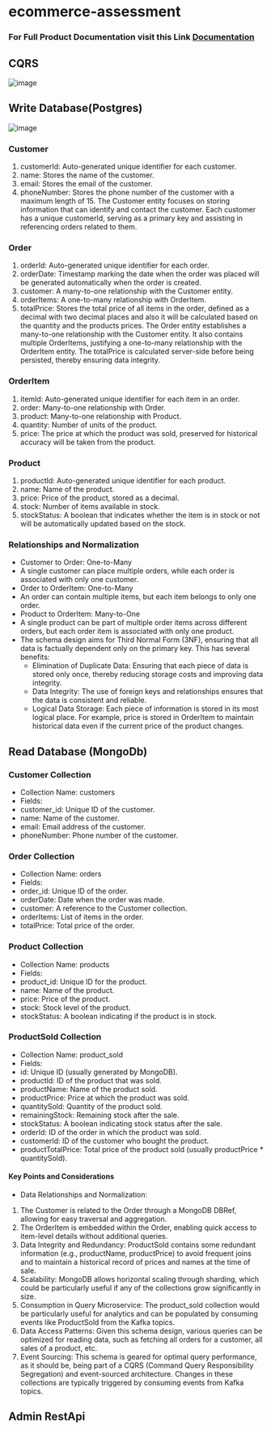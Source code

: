 
# ecommerce-assessment


### For Full Product Documentation visit this Link [Documentation](https://github.com/MohammedHydr/ecommerce-assessment/blob/master/Technical%20Assesment%20Documentation.pdf)


## CQRS
![image](https://github.com/MohammedHydr/ecommerce-assessment/assets/93540731/c34cf453-24c1-47a1-83f7-eb3822a8caa6)

## Write Database(Postgres)

![image](https://github.com/MohammedHydr/ecommerce-assessment/assets/93540731/00e883d5-33f4-4d72-ac71-46eefc7de24d)

### Customer
1. customerId: Auto-generated unique identifier for each customer.
2. name: Stores the name of the customer.
3. email: Stores the email of the customer.
4. phoneNumber: Stores the phone number of the customer with a maximum length of 15.
The Customer entity focuses on storing information that can identify and contact the customer. Each customer has a unique customerId, serving as a primary key and assisting in referencing orders related to them.
### Order
1. orderId: Auto-generated unique identifier for each order.
2. orderDate: Timestamp marking the date when the order was placed will be generated automatically when the order is created.
3. customer: A many-to-one relationship with the Customer entity.
4. orderItems: A one-to-many relationship with OrderItem.
5. totalPrice: Stores the total price of all items in the order, defined as a decimal with two decimal places and also it will be calculated based on the quantity and the products prices.
The Order entity establishes a many-to-one relationship with the Customer entity. It also contains multiple OrderItems, justifying a one-to-many relationship with the OrderItem entity. The totalPrice is calculated server-side before being persisted, thereby ensuring data integrity.
### OrderItem
1. itemId: Auto-generated unique identifier for each item in an order.
2. order: Many-to-one relationship with Order.
3. product: Many-to-one relationship with Product.
4. quantity: Number of units of the product.
5. price: The price at which the product was sold, preserved for historical accuracy will be taken from the product.
### Product
1. productId: Auto-generated unique identifier for each product.
2. name: Name of the product.
3. price: Price of the product, stored as a decimal.
4. stock: Number of items available in stock.
5. stockStatus: A boolean that indicates whether the item is in stock or not will be automatically updated based on the stock.

### Relationships and Normalization
* Customer to Order: One-to-Many
* A single customer can place multiple orders, while each order is associated with only one customer.
* Order to OrderItem: One-to-Many
* An order can contain multiple items, but each item belongs to only one order.
* Product to OrderItem: Many-to-One
* A single product can be part of multiple order items across different orders, but each order item is associated with only one product.
* The schema design aims for Third Normal Form (3NF), ensuring that all data is factually dependent only on the primary key. This has several benefits:
  * Elimination of Duplicate Data: Ensuring that each piece of data is stored only once, thereby reducing storage costs and improving data integrity.
  * Data Integrity: The use of foreign keys and relationships ensures that the data is consistent and reliable.
  * Logical Data Storage: Each piece of information is stored in its most logical place. For example, price is stored in OrderItem to maintain historical data even if the current price of the product changes.

## Read Database (MongoDb)
### Customer Collection
* Collection Name: customers
* Fields:
 * customer_id: Unique ID of the customer.
 * name: Name of the customer.
 * email: Email address of the customer.
 * phoneNumber: Phone number of the customer.
### Order Collection
* Collection Name: orders
* Fields:
 * order_id: Unique ID of the order.
 * orderDate: Date when the order was made.
 * customer: A reference to the Customer collection.
 * orderItems: List of items in the order.
 * totalPrice: Total price of the order.
### Product Collection
* Collection Name: products
* Fields:
 * product_id: Unique ID for the product.
 * name: Name of the product.
 * price: Price of the product.
 * stock: Stock level of the product.
 * stockStatus: A boolean indicating if the product is in stock.
### ProductSold Collection
* Collection Name: product_sold
* Fields:
 * id: Unique ID (usually generated by MongoDB).
 * productId: ID of the product that was sold.
 * productName: Name of the product sold.
 * productPrice: Price at which the product was sold.
 * quantitySold: Quantity of the product sold.
 * remainingStock: Remaining stock after the sale.
 * stockStatus: A boolean indicating stock status after the sale.
 * orderId: ID of the order in which the product was sold.
 * customerId: ID of the customer who bought the product.
 * productTotalPrice: Total price of the product sold (usually productPrice * quantitySold).
#### Key Points and Considerations
* Data Relationships and Normalization:
1. The Customer is related to the Order through a MongoDB DBRef, allowing for easy traversal and aggregation.
2. The OrderItem is embedded within the Order, enabling quick access to item-level details without additional queries.
3. Data Integrity and Redundancy:
ProductSold contains some redundant information (e.g., productName, productPrice) to avoid frequent joins and to maintain a historical record of prices and names at the time of sale.
4. Scalability:
MongoDB allows horizontal scaling through sharding, which could be particularly useful if any of the collections grow significantly in size.
5. Consumption in Query Microservice:
The product_sold collection would be particularly useful for analytics and can be populated by consuming events like ProductSold from the Kafka topics.
6. Data Access Patterns:
Given this schema design, various queries can be optimized for reading data, such as fetching all orders for a customer, all sales of a product, etc.
7. Event Sourcing:
This schema is geared for optimal query performance, as it should be, being part of a CQRS (Command Query Responsibility Segregation) and event-sourced 
architecture. Changes in these collections are typically triggered by consuming events from Kafka topics.

## Admin RestApi

